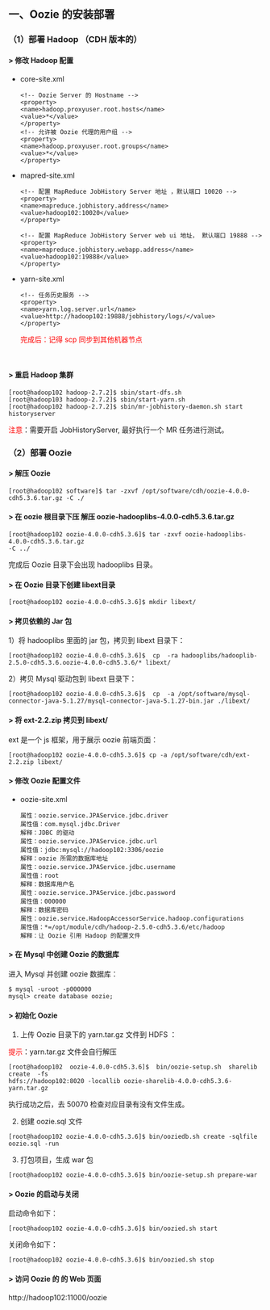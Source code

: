 ## 一、Oozie 的安装部署

### （1）部署 Hadoop （CDH  版本的） 

#### > 修改 Hadoop  配置

- core-site.xml

  ```properties
  <!-- Oozie Server 的 Hostname -->
  <property>
  <name>hadoop.proxyuser.root.hosts</name>
  <value>*</value>
  </property>
  <!-- 允许被 Oozie 代理的用户组 -->
  <property>
  <name>hadoop.proxyuser.root.groups</name>
  <value>*</value>
  </property>
  ```

- mapred-site.xml

  ```properties
  <!-- 配置 MapReduce JobHistory Server 地址 ，默认端口 10020 -->
  <property>
  <name>mapreduce.jobhistory.address</name>
  <value>hadoop102:10020</value>
  </property>

  <!-- 配置 MapReduce JobHistory Server web ui 地址， 默认端口 19888 -->
  <property>
  <name>mapreduce.jobhistory.webapp.address</name>
  <value>hadoop102:19888</value>
  </property>
  ```

- yarn-site.xml

  ```properties
  <!-- 任务历史服务 -->
  <property>
  <name>yarn.log.server.url</name>
  <value>http://hadoop102:19888/jobhistory/logs/</value>
  </property>
  ```

  <font color='red'>完成后：记得 scp 同步到其他机器节点</font>

  ​

#### > 重启 Hadoop 集群

```shell
[root@hadoop102 hadoop-2.7.2]$ sbin/start-dfs.sh
[root@hadoop103 hadoop-2.7.2]$ sbin/start-yarn.sh
[root@hadoop102 hadoop-2.7.2]$ sbin/mr-jobhistory-daemon.sh start historyserver
```

<font color='red'>注意</font>：需要开启 JobHistoryServer, 最好执行一个 MR 任务进行测试。



### （2）部署 Oozie

#### > 解压 Oozie

```shell
[root@hadoop102 software]$ tar -zxvf /opt/software/cdh/oozie-4.0.0-cdh5.3.6.tar.gz -C ./
```

#### > 在 oozie  根目录下压 解压 oozie-hadooplibs-4.0.0-cdh5.3.6.tar.gz

```shell
[root@hadoop102 oozie-4.0.0-cdh5.3.6]$ tar -zxvf oozie-hadooplibs-4.0.0-cdh5.3.6.tar.gz
-C ../
```

完成后 Oozie 目录下会出现 hadooplibs 目录。

#### > 在 Oozie  目录下创建 libext目录 

```shell
[root@hadoop102 oozie-4.0.0-cdh5.3.6]$ mkdir libext/
```

#### > 拷贝依赖的 Jar 包 

1）将 hadooplibs 里面的 jar 包，拷贝到 libext 目录下：

```shell
[root@hadoop102 oozie-4.0.0-cdh5.3.6]$  cp  -ra hadooplibs/hadooplib-2.5.0-cdh5.3.6.oozie-4.0.0-cdh5.3.6/* libext/
```

2）拷贝 Mysql 驱动包到 libext 目录下：

```shell
[root@hadoop102 oozie-4.0.0-cdh5.3.6]$  cp  -a /opt/software/mysql-connector-java-5.1.27/mysql-connector-java-5.1.27-bin.jar ./libext/
```

#### > 将 ext-2.2.zip  拷贝到 libext/

ext 是一个 js 框架，用于展示 oozie 前端页面：

```shell
[root@hadoop102 oozie-4.0.0-cdh5.3.6]$ cp -a /opt/software/cdh/ext-2.2.zip libext/
```

#### > 修改 Oozie 配置文件

- oozie-site.xml

  ```properties
  属性：oozie.service.JPAService.jdbc.driver
  属性值：com.mysql.jdbc.Driver
  解释：JDBC 的驱动
  属性：oozie.service.JPAService.jdbc.url
  属性值：jdbc:mysql://hadoop102:3306/oozie
  解释：oozie 所需的数据库地址
  属性：oozie.service.JPAService.jdbc.username
  属性值：root
  解释：数据库用户名
  属性：oozie.service.JPAService.jdbc.password
  属性值：000000
  解释：数据库密码
  属性：oozie.service.HadoopAccessorService.hadoop.configurations
  属性值：*=/opt/module/cdh/hadoop-2.5.0-cdh5.3.6/etc/hadoop
  解释：让 Oozie 引用 Hadoop 的配置文件
  ```

#### > 在 Mysql  中创建 Oozie 的数据库 

进入 Mysql 并创建 oozie 数据库：

```shell
$ mysql -uroot -p000000
mysql> create database oozie;
```

#### >   初始化 Oozie

1)  上传 Oozie  目录下的 yarn.tar.gz  文件到 HDFS ：

<font color='red'>提示</font>：yarn.tar.gz 文件会自行解压

```shell
[root@hadoop102  oozie-4.0.0-cdh5.3.6]$  bin/oozie-setup.sh  sharelib  create  -fs
hdfs://hadoop102:8020 -locallib oozie-sharelib-4.0.0-cdh5.3.6-yarn.tar.gz
```

执行成功之后，去 50070 检查对应目录有没有文件生成。

2)  创建 oozie.sql  文件

```shell
[root@hadoop102 oozie-4.0.0-cdh5.3.6]$ bin/ooziedb.sh create -sqlfile oozie.sql -run
```

3)  打包项目，生成 war  包

```shell
[root@hadoop102 oozie-4.0.0-cdh5.3.6]$ bin/oozie-setup.sh prepare-war
```

#### > Oozie  的启动与关闭

启动命令如下：

```shell
[root@hadoop102 oozie-4.0.0-cdh5.3.6]$ bin/oozied.sh start
```

关闭命令如下：

```shell
[root@hadoop102 oozie-4.0.0-cdh5.3.6]$ bin/oozied.sh stop
```

#### > 访问 Oozie 的 的 Web  页面

http://hadoop102:11000/oozie

















